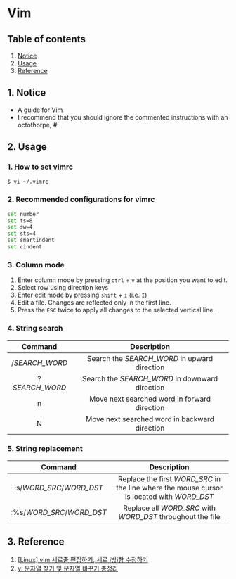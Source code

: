 # Vim


## Table of contents
1. [Notice](#notice)
2. [Usage](#usage)
3. [Reference](#ref)


## 1. Notice <a name="notice"></a>
- A guide for Vim
- I recommend that you should ignore the commented instructions with an octothorpe, #.


## 2. Usage <a name="usage"></a>
### 1. How to set vimrc
```bash
$ vi ~/.vimrc
```

### 2. Recommended configurations for vimrc
```bash
set number
set ts=8
set sw=4
set sts=4
set smartindent
set cindent
```

### 3. Column mode
1. Enter column mode by pressing `ctrl` + `v` at the position you want to edit.
2. Select row using direction keys
3. Enter edit mode by pressing `shift` + `i` (i.e. `I`) 
4. Edit a file. Changes are reflected only in the first line.
5. Press the `ESC` twice to apply all changes to the selected vertical line.

### 4. String search
|Command        |Description                                    |
|:-------------:|:---------------------------------------------:|
|/*SEARCH_WORD* |Search the *SEARCH_WORD* in upward direction   |
|?*SEARCH_WORD* |Search the *SEARCH_WORD* in downward direction |
|n              |Move next searched word in forward direction   |
|N              |Move next searched word in backward direction  |

### 5. String replacement
|Command                   |Description                                                                                |
|:------------------------:|:-----------------------------------------------------------------------------------------:|
|:s/*WORD_SRC*/*WORD_DST*  |Replace the first *WORD_SRC* in the line where the mouse cursor is located with *WORD_DST* |
|:%s/*WORD_SRC*/*WORD_DST* |Replace all *WORD_SRC* with *WORD_DST* throughout the file                                 |


## 3. Reference <a name="ref"></a>
1. [[Linux] vim 세로줄 편집하기, 세로 i방i향 수정하기](https://chancoding.tistory.com/134)
2. [vi 문자열 찾기 및 문자열 바꾸기 총정리](https://developsd.tistory.com/122)